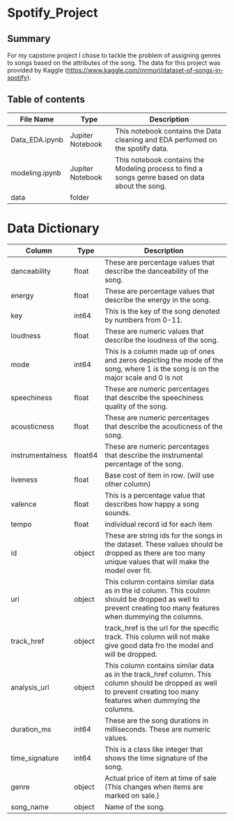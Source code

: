 # Spotify_Project

## Summary

For my capstone project I chose to tackle the problem of assigning genres to songs based on the attributes of the song. 
The data for this project was provided by Kaggle (https://www.kaggle.com/mrmorj/dataset-of-songs-in-spotify). 

## Table of contents

|File Name|Type|Description|
|---|---|---|
|Data_EDA.ipynb|Jupiter Notebook|This notebook contains the Data cleaning and EDA perfomed on the spotify data.||
|modeling.ipynb|Jupiter Notebook|This notebook contains the Modeling process to find a songs genre based on data about the song.|
|data|folder||

# Data Dictionary 
                
|Column|Type|Description|
|---|---|---|
|danceability|float|These are percentage values that describe the danceability of the song.||
|energy  |float|These are percentage values that describe the energy in the song.||
|key|int64|This is the key of the song denoted by numbers from 0-11.||
|loudness|float|These are numeric values that describe the loudness of the song.||
|mode |int64|This is a column made up of ones and zeros depicting the mode of the song, where 1 is the song is on the major scale and 0 is not||
|speechiness|float|These are numeric percentages that describe the speechiness quality of the song.||
|acousticness|float|These are numeric percentages that describe the acouticness of the song.||
|instrumentalness|float64|These are numeric percentages that describe the instrumental percentage of the song.||
|liveness|float|Base cost of item in row. (will use other column)||
|valence|float|This is a percentage value that describes how happy a song sounds.||
|tempo|float|individual record id for each item||
|id|object|These are string ids for the songs in the dataset. These values should be dropped as there are too many unique values that will make the model over fit.||
|uri|object|This column contains similar data as in the id column. This coulmn should be dropped as well to prevent creating too many features when dummying the columns.||
|track_href|object|track_href is the url for the specific track. This column will not make give good data fro the model and will be dropped.||
|analysis_url|object|This column contains similar data as in the track_href column. This column should be dropped as well to prevent creating too many features when dummying the columns.||
|duration_ms|int64| These are the song durations in milliseconds. These are numeric values.||
|time_signature|int64|This is a class like integer that shows the time signature of the song.||
|genre  |object|Actual price of item at time of sale (This changes when items are marked on sale.)||
|song_name|object|Name of the song.||
